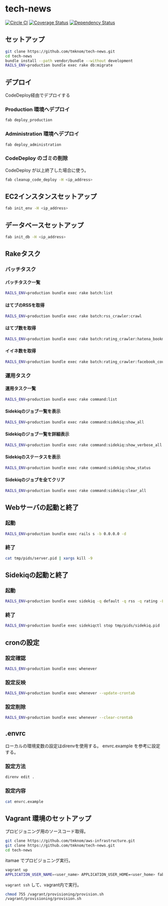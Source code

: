 # tech-news

[![Circle CI](https://circleci.com/gh/tmknom/tech-news.svg?style=svg)](https://circleci.com/gh/tmknom/tech-news)
[![Coverage Status](https://coveralls.io/repos/github/tmknom/tech-news/badge.svg?branch=master)](https://coveralls.io/github/tmknom/tech-news?branch=master)
[![Dependency Status](https://gemnasium.com/tmknom/tech-news.svg)](https://gemnasium.com/tmknom/tech-news)


## セットアップ

```bash
git clone https://github.com/tmknom/tech-news.git
cd tech-news
bundle install --path vendor/bundle --without development
RAILS_ENV=production bundle exec rake db:migrate
```

## デプロイ

CodeDeploy経由でデプロイする

### Production 環境へデプロイ

```bash
fab deploy_production
```

### Administration 環境へデプロイ

```bash
fab deploy_administration
```

### CodeDeploy のゴミの削除

CodeDeploy が以上終了した場合に使う。

```bash
fab cleanup_code_deploy -H <ip_address>
```

## EC2インスタンスセットアップ

```bash
fab init_env -H <ip_address>
```

## データベースセットアップ

```bash
fab init_db -H <ip_address>
```

## Rakeタスク

### バッチタスク

#### バッチタスク一覧

```bash
RAILS_ENV=production bundle exec rake batch:list
```

#### はてブのRSSを取得

```bash
RAILS_ENV=production bundle exec rake batch:rss_crawler:crawl
```

#### はてブ数を取得

```bash
RAILS_ENV=production bundle exec rake batch:rating_crawler:hatena_bookmark_count_crawl
```

#### イイネ数を取得

```bash
RAILS_ENV=production bundle exec rake batch:rating_crawler:facebook_count_crawl
```


### 運用タスク

#### 運用タスク一覧

```bash
RAILS_ENV=production bundle exec rake command:list
```

#### Sidekiqのジョブ一覧を表示

```bash
RAILS_ENV=production bundle exec rake command:sidekiq:show_all
```

#### Sidekiqのジョブ一覧を詳細表示

```bash
RAILS_ENV=production bundle exec rake command:sidekiq:show_verbose_all
```

#### Sidekiqのステータスを表示

```bash
RAILS_ENV=production bundle exec rake command:sidekiq:show_status
```

#### Sidekiqのジョブを全てクリア

```bash
RAILS_ENV=production bundle exec rake command:sidekiq:clear_all
```


## Webサーバの起動と終了

### 起動

```bash
RAILS_ENV=production bundle exec rails s -b 0.0.0.0 -d
```

### 終了

```bash
cat tmp/pids/server.pid | xargs kill -9
```


## Sidekiqの起動と終了

### 起動

```bash
RAILS_ENV=production bundle exec sidekiq -q default -q rss -q rating -L /var/log/app/sidekiq.log -P tmp/pids/sidekiq.pid -d
```

### 終了

```bash
RAILS_ENV=production bundle exec sidekiqctl stop tmp/pids/sidekiq.pid
```


## cronの設定

### 設定確認

```bash
RAILS_ENV=production bundle exec whenever
```

### 設定反映

```bash
RAILS_ENV=production bundle exec whenever --update-crontab
```

### 設定削除

```bash
RAILS_ENV=production bundle exec whenever --clear-crontab
```

## .envrc

ローカルの環境変数の設定はdirenvを使用する。
envrc.example を参考に設定する。

### 設定方法

```bash
direnv edit .
```

### 設定内容

```bash
cat envrc.example
```

## Vagrant 環境のセットアップ

プロビジョニング用のソースコード取得。

```bash
git clone https://github.com/tmknom/aws-infrastructure.git
git clone https://github.com/tmknom/tech-news.git
cd tech-news
```

itamae でプロビジョニング実行。

```bash
vagrant up
APPLICATION_USER_NAME=<user_name> APPLICATION_USER_HOME=<user_home> fab itamae_vagrant -f ../aws-infrastructure/configuration/fabfile.py
```

```vagrant ssh``` して、vagrant内で実行。

```bash
chmod 755 /vagrant/provisioning/provision.sh
/vagrant/provisioning/provision.sh
```
